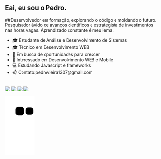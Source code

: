 ## Eai, eu sou o Pedro.
##Desenvolvedor em formação, explorando o código e moldando o futuro.
Pesquisador ávido de avanços científicos e estrategista de investimentos nas horas vagas. Aprendizado constante é meu lema.
<ul>
    <li>  🎓 Estudante de Análise e Desenvolvimento de Sistemas</li>
    <li>  🎓 Técnico em Desenvolvimento WEB</li>
    <li>  🤝 Em busca de oportunidades para crescer</li>
    <li>  🤥 Interessado em Desenvolvimento WEB e Mobile</li>
    <li>  💻 Estudando Javascript e frameworks</li>
    <li>  📫 Contato:pedrovieira1307@gmail.com</li>
  </ul>
<div align="left">
  <a href="https://github.com/pedrovieir">
  
</div>
  
  
  

  <br>
  
  <div> 
  <a href="https://instagram.com/pedrxx" target="_blank"><img src="https://img.shields.io/badge/-Instagram-%23E4405F?style=for-the-badge&logo=instagram&logoColor=white" target="_blank"></a>
 	<a href="https://www.twitch.tv/pedrinf11" target="_blank"><img src="https://img.shields.io/badge/Twitch-9146FF?style=for-the-badge&logo=twitch&logoColor=white" target="_blank"></a>
  <a href = "mailto:pedrovieira1307@gmail.com"><img src="https://img.shields.io/badge/-Gmail-%23333?style=for-the-badge&logo=gmail&logoColor=white" target="_blank"></a>
  <a href="https://www.linkedin.com/in/phc-vieira/" target="_blank"><img src="https://img.shields.io/badge/-LinkedIn-%230077B5?style=for-the-badge&logo=linkedin&logoColor=white" target="_blank"></a> 

 
 ![Snake animation](https://github.com/pedrovieir/pedrovieir/blob/output/github-contribution-grid-snake.svg)
 
</div>
